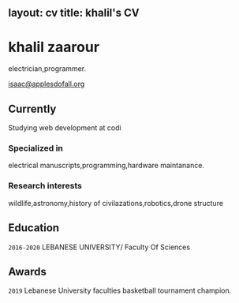layout: cv
title: khalil's CV
---
# khalil zaarour
electrician,programmer.

<div id="webaddress">
<a href="k.zaarour1997@gmail.com">isaac@applesdofall.org</a>
</div>


## Currently

Studying web development at codi

### Specialized in

electrical manuscripts,programming,hardware maintanance.


### Research interests

wildlife,astronomy,history of civilazations,robotics,drone structure


## Education

`2016-2020`
LEBANESE UNIVERSITY/ Faculty Of Sciences


## Awards

`2019`
Lebanese University faculties basketball tournament champion.



<!-- ### Footer

Last updated: september 2020 -->


